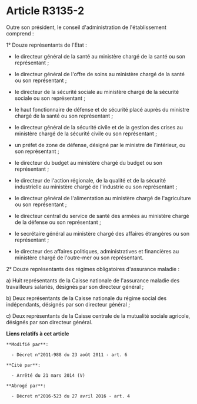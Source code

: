 # Article R3135-2

Outre son président, le conseil d'administration de l'établissement comprend : 

1° Douze représentants de l'Etat :

- le directeur général de la santé au ministère chargé de la santé ou son représentant ;

- le directeur général de l'offre de soins au ministère chargé de la santé ou son représentant ;

- le directeur de la sécurité sociale au ministère chargé de la sécurité sociale ou son représentant ;

- le haut fonctionnaire de défense et de sécurité placé auprès du ministre chargé de la santé ou son représentant ;

- le    directeur général de la sécurité civile et de la gestion des crises au ministère chargé de la sécurité civile ou son
représentant ;

- un préfet de zone de défense, désigné par le ministre de l'intérieur, ou son représentant ;

- le directeur du budget au ministère chargé du budget ou son représentant ;

- le directeur de l'action régionale, de la qualité et de la sécurité industrielle au ministère chargé de l'industrie ou son
représentant ;

- le directeur général de l'alimentation au ministère chargé de l'agriculture ou son représentant ;

- le directeur central du service de santé des armées au ministère chargé de la défense ou son représentant ;

- le secrétaire général au ministère chargé des affaires étrangères ou son représentant ;

- le directeur des affaires politiques, administratives et financières au ministère chargé de l'outre-mer ou son
représentant. 

2° Douze représentants des régimes obligatoires d'assurance maladie : 

a) Huit représentants de la Caisse nationale de l'assurance maladie des travailleurs salariés, désignés par son directeur
général ; 

b) Deux représentants de la Caisse nationale du régime social des indépendants, désignés par son directeur général ; 

c) Deux représentants de la Caisse centrale de la mutualité sociale agricole, désignés par son directeur général.

**Liens relatifs à cet article**

	**Modifié par**:

	  - Décret n°2011-988 du 23 août 2011 - art. 6

	**Cité par**:

	  - Arrêté du 21 mars 2014 (V)

	**Abrogé par**:

	  - Décret n°2016-523 du 27 avril 2016 - art. 4
